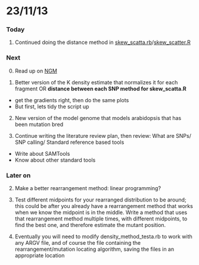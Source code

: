 23/11/13
========================================================

### Today

1. Continued doing the distance method in [skew_scatta.rb](https://github.com/edwardchalstrey1/fragmented_genome_with_snps/blob/master/skew_scatta.rb)/[skew_scatter.R](https://github.com/edwardchalstrey1/fragmented_genome_with_snps/blob/master/skew_scatter.R)

### Next

0. Read up on [NGM](http://bar.utoronto.ca/ngm/description.html)

1. Better version of the K density estimate that normalizes it for each fragment OR **distance between each SNP method for skew_scatta.R**
 - get the gradients right, then do the same plots
 - But first, lets tidy the script up

2. New version of the model genome that models arabidopsis that has been mutation bred

2. Continue writing the literature review plan, then review: What are SNPs/ SNP calling/ Standard reference based tools
 - Write about SAMTools
 - Know about other standard tools

### Later on

2. Make a better rearrangement method: linear programming?

3. Test different midpoints for your rearranged distribution to be around; this could be after you already have a rearrangement method that works when we know the midpoint is in the middle. Write a method that uses that rearrangement method multiple times, with different midpoints, to find the best one, and therefore estimate the mutant position.

4. Eventually you will need to modify density_method_testa.rb to work with any ARGV file, and of course the file containing the rearrangement/mutation locating algorithm, saving the files in an appropriate location

